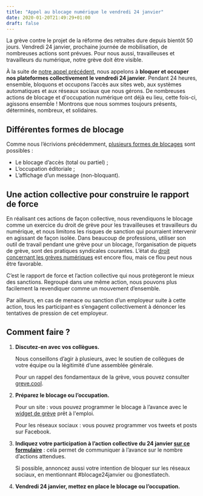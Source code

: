 ```yaml
---
title: "Appel au blocage numérique le vendredi 24 janvier"
date: 2020-01-20T21:49:29+01:00
draft: false
---
```


La grève contre le projet de la réforme des retraites dure depuis bientôt 50 jours. Vendredi 24 janvier, prochaine journée de mobilisation, de nombreuses actions sont prévues. Pour nous aussi, travailleuses et travailleurs du numérique, notre grève doit être visible.

À la suite de [notre appel précédent](https://onestla.tech/publications/appel-au-blocage/), nous appelons à **bloquer et occuper nos plateformes collectivement le vendredi 24 janvier**. Pendant 24 heures, ensemble, bloquons et occupons l’accès aux sites web, aux systèmes automatiques et aux réseaux sociaux que nous gérons. De nombreuses actions de blocage et d'occupation numérique ont déjà eu lieu, cette fois-ci, agissons ensemble ! Montrons que nous sommes toujours présents, déterminés, nombreux, et solidaires.

## Différentes formes de blocage

Comme nous l’écrivions précédemment, [plusieurs formes de blocages](https://onestla.tech/publications/appel-au-blocage/#4-plusieurs-faons-de-bloquer) sont possibles :

- Le blocage d’accès (total ou partiel) ;
- L’occupation éditoriale ;
- L’affichage d’un message (non-bloquant).

## Une action collective pour construire le rapport de force

En réalisant ces actions de façon collective, nous revendiquons le blocage comme un exercice du droit de grève pour les travailleuses et travailleurs du numérique, et nous limitons les risques de sanction qui pourraient intervenir en agissant de façon isolée. Dans beaucoup de professions, utiliser son outil de travail pendant une grève pour un blocage, l’organisation de piquets de grève, sont des pratiques syndicales courantes. L’état du [droit concernant les grèves numériques](https://blogs.mediapart.fr/community-managers-en-greve/blog/150120/le-droit-de-greve-l-ere-du-numerique) est encore flou, mais ce flou peut nous être favorable.

C’est le rapport de force et l’action collective qui nous protègeront le mieux des sanctions. Regroupé dans une même action, nous pouvons plus facilement la revendiquer comme un mouvement d’ensemble.

Par ailleurs, en cas de menace ou sanction d’un employeur suite à cette action, tous les participant·es s’engagent collectivement à dénoncer les tentatives de pression de cet employeur.

## Comment faire ?

1. **Discutez-en avec vos collègues.**

    Nous conseillons d’agir à plusieurs, avec le soutien de collègues de votre équipe ou la légitimité d’une assemblée générale.

    Pour un rappel des fondamentaux de la grève, vous pouvez consulter [greve.cool](https://greve.cool).
2. **Préparez le blocage ou l’occupation.**

    Pour un site : vous pouvez programmer le blocage à l’avance avec le [widget de grève](https://github.com/onestlatech/widget-engreve) prêt à l'emploi.

    Pour les réseaux sociaux : vous pouvez programmer vos tweets et posts sur Facebook.
3. **Indiquez votre participation à l’action collective du 24 janvier [sur ce formulaire](https://framaforms.org/onestlatech-appel-au-blocage-numerique-contre-le-projet-de-reforme-des-retraites-le-vendredi-24)** : cela permet de communiquer à l’avance sur le nombre d’actions attendues.

    Si possible, annoncez aussi votre intention de bloquer sur les réseaux sociaux, en mentionnant #blocage24janvier ou @onestlatech.
4. **Vendredi 24 janvier, mettez en place le blocage ou l’occupation.**

